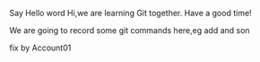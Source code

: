 Say Hello word
Hi,we are learning Git together.
Have a good time!

We are going to record some git commands here,eg add and son

fix by Account01
